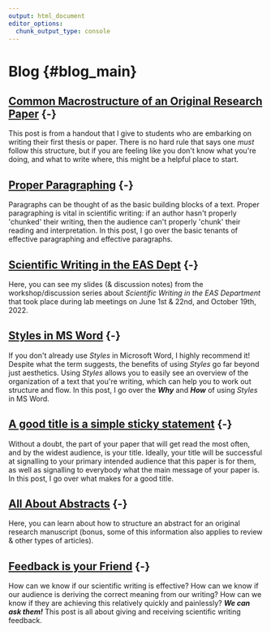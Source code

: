 ```yaml
---
output: html_document
editor_options:
  chunk_output_type: console
---
```




# Blog {#blog_main}


## [Common Macrostructure of an Original Research Paper](#Macrostructure) {-}

This post is from a handout that I give to students who are embarking on writing their first thesis or paper. There is no hard rule that says one *must* follow this structure, but if you are feeling like you don't know what you're doing, and what to write where, this might be a helpful place to start.

## [Proper Paragraphing](#Paragraphs) {-}

Paragraphs can be thought of as the basic building blocks of a text. Proper paragraphing is vital in scientific writing: if an author hasn't properly 'chunked' their writing, then the audience can't properly 'chunk' their reading and interpretation. In this post, I go over the basic tenants of effective paragraphing and effective paragraphs.

## [Scientific Writing in the EAS Dept](#EASslides) {-}

Here, you can see my slides (& discussion notes) from the workshop/discussion series about *Scientific Writing in the EAS Department* that took place during lab meetings on June 1st & 22nd, and October 19th, 2022. 


## [Styles in MS Word](#WordStyles) {-}

If you don't already use *Styles* in Microsoft Word, I highly recommend it! Despite what the term suggests, the benefits of using *Styles* go far beyond just aesthetics. Using *Styles* allows you to easily see an overview of the organization of a text that you're writing, which can help you to work out structure and flow. In this post, I go over the ***Why*** and ***How*** of using *Styles* in MS Word.
  
    
    
## [A good title is a simple sticky statement](#Titles) {-}

Without a doubt, the part of your paper that will get read the most often, and by the widest audience, is your title. Ideally, your title will be successful at signalling to your primary intended audience that this paper is for them, as well as signalling to everybody what the main message of your paper is. In this post, I go over what makes for a good title.
  
  
  
## [All About Abstracts](#Abstracts) {-}

Here, you can learn about how to structure an abstract for an original research manuscript (bonus, some of this information also applies to review & other types of articles). 
  
  
  
## [Feedback is your Friend](#FF) {-}

How can we know if our scientific writing is effective? How can we know if our audience is deriving the correct meaning from our writing? How can we know if they are achieving this relatively quickly and painlessly? ***We can ask them!*** This post is all about giving and receiving scientific writing feedback.
